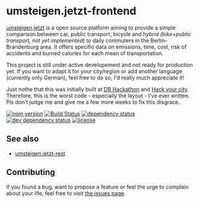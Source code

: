 # umsteigen.jetzt-frontend

[umsteigen.jetzt](https://umsteigen,jetzt) is a open source platform aiming to provide a simple comparison between car, public transport, bicycle and *hybrid (bike+public transport, not yet implemented)* to daily commuters in the Berlin-Brandenburg area. It offers specific data on emissions, time, cost, risk of accidents and burned calories for each mean of transportation.

This project is still under active developement and not ready for production yet. If you want to adapt it for your city/region or add another language (currently only German), feel free to do so, I'd really much appreciate it!

Just nothe that this was initially built at [DB Hackathon](https://www.mindboxberlin.com/index.php/db-hackathon-may-2017.html) and [Hack your city](http://www.hackyourcity.de/). Therefore, this is the worst code - especially the layout - I've ever written. Pls don't judge me and give me a few more weeks to fix this disgrace.

[![npm version](https://img.shields.io/npm/v/umsteigen.jetzt-frontend.svg)](https://www.npmjs.com/package/umsteigen.jetzt-frontend)
[![Build Status](https://travis-ci.org/juliuste/umsteigen.jetzt-frontend.svg?branch=master)](https://travis-ci.org/juliuste/umsteigen.jetzt-frontend)
[![dependency status](https://img.shields.io/david/juliuste/umsteigen.jetzt-frontend.svg)](https://david-dm.org/juliuste/umsteigen.jetzt-frontend)
[![dev dependency status](https://img.shields.io/david/dev/juliuste/umsteigen.jetzt-frontend.svg)](https://david-dm.org/juliuste/umsteigen.jetzt-frontend#info=devDependencies)
[![license](https://img.shields.io/github/license/juliuste/umsteigen.jetzt-frontend.svg?style=flat)](LICENSE)

## See also

- [umsteigen.jetzt-rest](https://github.com/juliuste/umsteigen.jetzt-rest)

## Contributing

If you found a bug, want to propose a feature or feel the urge to complain about your life, feel free to visit [the issues page](https://github.com/juliuste/umsteigen.jetzt-frontend/issues).
